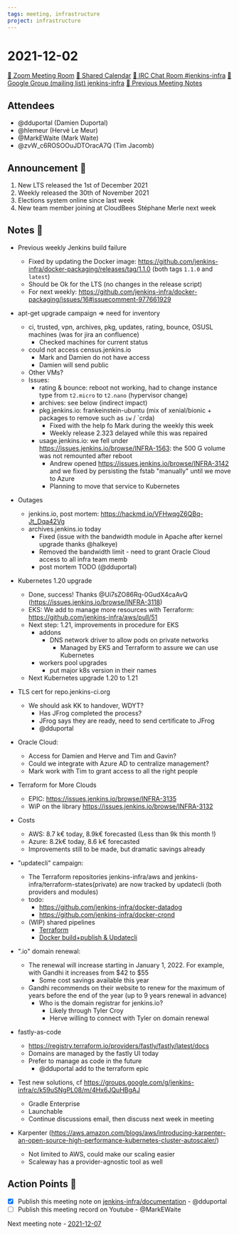 ```yaml
---
tags: meeting, infrastructure
project: infrastructure
---
```

<!-- markdownlint-disable MD026-->


# 2021-12-02

[:movie_camera: Zoom Meeting Room](https://zoom.us/j/92454301214?pwd=aEVoUi9EanpaakN3L1ZxRlpDQk5Ddz09)
[:calendar: Shared Calendar](https://jenkins.io/event-calendar/)
[:speech_balloon: IRC Chat Room #jenkins-infra](https://jenkins.io/chat/#jenkins-infra)
[:email: Google Group (mailing list) jenkins-infra](https://groups.google.com/g/jenkins-infra)
[🧠 Previous Meeting Notes](https://github.com/jenkins-infra/documentation/blob/main/meetings/2021-11-23.md)

## Attendees

* @dduportal (Damien Duportal)
* @hlemeur (Hervé Le Meur)
* @MarkEWaite (Mark Waite)
* @zvW_c6ROSOOuJDTOracA7Q (Tim Jacomb)

## Announcement :loudspeaker:

1. New LTS released the 1st of December 2021
2. Weekly released the 30th of November 2021
3. Elections system online since last week
4. New team member joining at CloudBees Stéphane Merle next week

## Notes :book:

* Previous weekly Jenkins build failure
  * Fixed by updating the Docker image: https://github.com/jenkins-infra/docker-packaging/releases/tag/1.1.0 (both tags `1.1.0` and `latest`)
  * Should be Ok for the LTS (no changes in the release script)
  * For next weekly: https://github.com/jenkins-infra/docker-packaging/issues/16#issuecomment-977661929

* apt-get upgrade campaign => need for inventory
    * ci, trusted, vpn, archives, pkg, updates, rating, bounce, OSUSL machines (was for jira an confluence)
        * Checked machines for current status
    * could not access census.jenkins.io
        * Mark and Damien do not have access
        * Damien will send public
    * Other VMs?
    * Issues:
        * rating & bounce: reboot not working, had to change instance type from `t2.micro` to `t2.nano` (hypervisor change)
        * archives: see below (indirect impact)
        * pkg.jenkins.io: frankeinstein-ubuntu (mix of xenial/bionic + packages to remove such as `iw` / `crda)
            * Fixed with the help fo Mark during the weekly this week
            * Weekly release 2.323 delayed while this was repaired
        * usage.jenkins.io: we fell under https://issues.jenkins.io/browse/INFRA-1563: the 500 G volume was not remounted after reboot
            * Andrew opened https://issues.jenkins.io/browse/INFRA-3142 and we fixed by persisting the fstab "manually" until we move to Azure
            * Planning to move that service to Kubernetes
* Outages
    * jenkins.io, post mortem: https://hackmd.io/VFHwqgZ6QBq-Jt_Dqa42Vg
    * archives.jenkins.io today
        * Fixed (issue with the bandwidth module in Apache after kernel upgrade thanks @halkeye)
        * Removed the bandwidth limit - need to grant Oracle Cloud access to all infra team memb
        * post mortem TODO (@dduportal)
* Kubernetes 1.20 upgrade
    * Done, success! Thanks @Ui7sZO86Rq-0GudX4caAvQ (https://issues.jenkins.io/browse/INFRA-3118)
    * EKS: We add to manage more resources with Terraform: https://github.com/jenkins-infra/aws/pull/51
    * Next step: 1.21, improvements in procedure for EKS
        * addons
            * DNS network driver to allow pods on private networks
                * Managed by EKS and Terraform to assure we can use Kubernetes
        * workers pool upgrades
            * put major k8s version in their names
    * Next Kubernetes upgrade 1.20 to 1.21
* TLS cert for repo.jenkins-ci.org 
    * We should ask KK to handover, WDYT?
        * Has JFrog completed the process?
        * JFrog says they are ready, need to send certificate to JFrog
        * @dduportal
* Oracle Cloud:
    * Access for Damien and Herve and Tim and Gavin?
    * Could we integrate with Azure AD to centralize management?
    * Mark work with Tim to grant access to all the right people
* Terraform for More Clouds
    * EPIC: https://issues.jenkins.io/browse/INFRA-3135
    * WiP on the library https://issues.jenkins.io/browse/INFRA-3132
* Costs
    * AWS: 8.7 k€ today, 8.9k€ forecasted (Less than 9k this month !)
    * Azure: 8.2k€ today, 8.6 k€ forecasted
    * Improvements still to be made, but dramatic savings already
* "updatecli" campaign:
    * The Terraform repositories jenkins-infra/aws and jenkins-infra/terraform-states(private) are now tracked by updatecli (both providers and modules)
    * todo:
        * https://github.com/jenkins-infra/docker-datadog
        * https://github.com/jenkins-infra/docker-crond
    * (WIP) shared pipelines
        * [Terraform](https://github.com/jenkins-infra/pipeline-library/pull/258)
        * [Docker build+publish & Updatecli](https://github.com/jenkins-infra/pipeline-library/pull/259)
    
* ".io" domain renewal:
     * The renewal will increase starting in January 1, 2022. For example, with Gandhi it increases from $42 to $55
         * Some cost savings available this year
     * Gandhi recommends on their website to renew for the maximum of years before the end of the year (up to 9 years renewal in advance) 
         * Who is the domain registrar for jenkins.io?
             * Likely through Tyler Croy
             * Herve willing to connect with Tyler on domain renewal
* fastly-as-code
     * https://registry.terraform.io/providers/fastly/fastly/latest/docs
     * Domains are managed by the fastly UI today
     * Prefer to manage as code in the future
         * @dduportal add to the terraform epic
* Test new solutions, cf https://groups.google.com/g/jenkins-infra/c/k59uSNgPL08/m/4Hx6JQuHBgAJ
     * Gradle Enterprise
     * Launchable
     * Continue discussions email, then discuss next week in meeting
* Karpenter (https://aws.amazon.com/blogs/aws/introducing-karpenter-an-open-source-high-performance-kubernetes-cluster-autoscaler/)
    * Not limited to AWS, could make our scaling easier
    * Scaleway has a provider-agnostic tool as well


## Action Points :muscle:

* [x] Publish this meeting note on [jenkins-infra/documentation](https://github.com/jenkins-infra/documentation) - @dduportal 
* [ ] Publish this meeting record on Youtube - @MarkEWaite 

Next meeting note - [2021-12-07](https://github.com/jenkins-infra/documentation/blob/main/meetings/2021-12-07.md) 